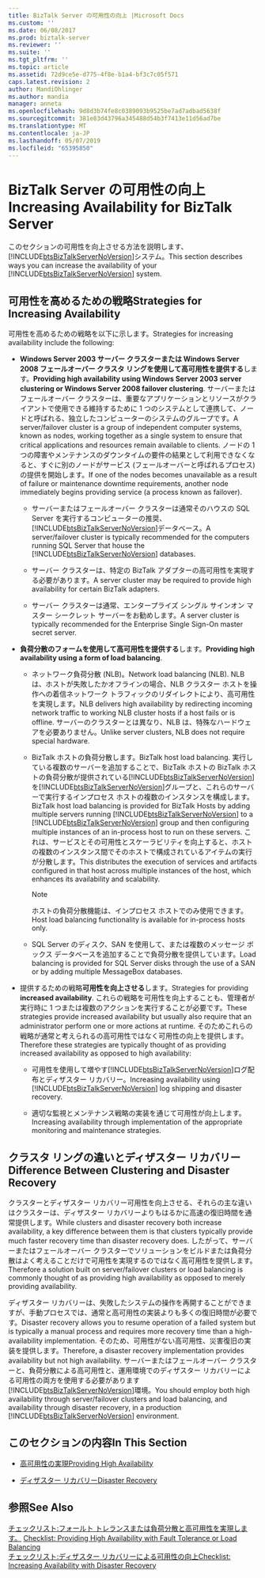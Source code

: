 ```yaml
---
title: BizTalk Server の可用性の向上 |Microsoft Docs
ms.custom: ''
ms.date: 06/08/2017
ms.prod: biztalk-server
ms.reviewer: ''
ms.suite: ''
ms.tgt_pltfrm: ''
ms.topic: article
ms.assetid: 72d9ce5e-d775-4f8e-b1a4-bf3c7c05f571
caps.latest.revision: 2
author: MandiOhlinger
ms.author: mandia
manager: anneta
ms.openlocfilehash: 9d8d3b74fe8c0389093b9525be7ad7adbad5638f
ms.sourcegitcommit: 381e83d43796a345488d54b3f7413e11d56ad7be
ms.translationtype: MT
ms.contentlocale: ja-JP
ms.lasthandoff: 05/07/2019
ms.locfileid: "65395850"
---
```

# <a name="increasing-availability-for-biztalk-server"></a><span data-ttu-id="c6a80-102">BizTalk Server の可用性の向上</span><span class="sxs-lookup"><span data-stu-id="c6a80-102">Increasing Availability for BizTalk Server</span></span>
<span data-ttu-id="c6a80-103">このセクションの可用性を向上させる方法を説明します、[!INCLUDE[btsBizTalkServerNoVersion](../includes/btsbiztalkservernoversion-md.md)]システム。</span><span class="sxs-lookup"><span data-stu-id="c6a80-103">This section describes ways you can increase the availability of your [!INCLUDE[btsBizTalkServerNoVersion](../includes/btsbiztalkservernoversion-md.md)] system.</span></span>  
  
## <a name="strategies-for-increasing-availability"></a><span data-ttu-id="c6a80-104">可用性を高めるための戦略</span><span class="sxs-lookup"><span data-stu-id="c6a80-104">Strategies for Increasing Availability</span></span>  
 <span data-ttu-id="c6a80-105">可用性を高めるための戦略を以下に示します。</span><span class="sxs-lookup"><span data-stu-id="c6a80-105">Strategies for increasing availability include the following:</span></span>  
  
- <span data-ttu-id="c6a80-106">**Windows Server 2003 サーバー クラスターまたは Windows Server 2008 フェールオーバー クラスタ リングを使用して高可用性を提供する**します。</span><span class="sxs-lookup"><span data-stu-id="c6a80-106">**Providing high availability using Windows Server 2003 server clustering or Windows Server 2008 failover clustering**.</span></span> <span data-ttu-id="c6a80-107">サーバーまたはフェールオーバー クラスターは、重要なアプリケーションとリソースがクライアントで使用できる維持するために 1 つのシステムとして連携して、ノードと呼ばれる、独立したコンピューターのシステムのグループです。</span><span class="sxs-lookup"><span data-stu-id="c6a80-107">A server/failover cluster is a group of independent computer systems, known as nodes, working together as a single system to ensure that critical applications and resources remain available to clients.</span></span> <span data-ttu-id="c6a80-108">ノードの 1 つの障害やメンテナンスのダウンタイムの要件の結果として利用できなくなると、すぐに別のノードがサービス (フェールオーバーと呼ばれるプロセス) の提供を開始します。</span><span class="sxs-lookup"><span data-stu-id="c6a80-108">If one of the nodes becomes unavailable as a result of failure or maintenance downtime requirements, another node immediately begins providing service (a process known as failover).</span></span>  
  
  - <span data-ttu-id="c6a80-109">サーバーまたはフェールオーバー クラスターは通常そのハウスの SQL Server を実行するコンピューターの推奨、[!INCLUDE[btsBizTalkServerNoVersion](../includes/btsbiztalkservernoversion-md.md)]データベース。</span><span class="sxs-lookup"><span data-stu-id="c6a80-109">A server/failover cluster is typically recommended for the computers running SQL Server that house the [!INCLUDE[btsBizTalkServerNoVersion](../includes/btsbiztalkservernoversion-md.md)] databases.</span></span>  
  
  - <span data-ttu-id="c6a80-110">サーバー クラスターは、特定の BizTalk アダプターの高可用性を実現する必要があります。</span><span class="sxs-lookup"><span data-stu-id="c6a80-110">A server cluster may be required to provide high availability for certain BizTalk adapters.</span></span>  
  
  - <span data-ttu-id="c6a80-111">サーバー クラスターは通常、エンタープライズ シングル サインオン マスター シークレット サーバーをお勧めします。</span><span class="sxs-lookup"><span data-stu-id="c6a80-111">A server cluster is typically recommended for the Enterprise Single Sign-On master secret server.</span></span>  
  
- <span data-ttu-id="c6a80-112">**負荷分散のフォームを使用して高可用性を提供する**します。</span><span class="sxs-lookup"><span data-stu-id="c6a80-112">**Providing high availability using a form of load balancing**.</span></span>  
  
  - <span data-ttu-id="c6a80-113">ネットワーク負荷分散 (NLB)。</span><span class="sxs-lookup"><span data-stu-id="c6a80-113">Network load balancing (NLB).</span></span> <span data-ttu-id="c6a80-114">NLB は、ホストが失敗したかオフラインの場合、NLB クラスター ホストを操作への着信ネットワーク トラフィックのリダイレクトにより、高可用性を実現します。</span><span class="sxs-lookup"><span data-stu-id="c6a80-114">NLB delivers high availability by redirecting incoming network traffic to working NLB cluster hosts if a host fails or is offline.</span></span> <span data-ttu-id="c6a80-115">サーバーのクラスターとは異なり、NLB は、特殊なハードウェアを必要ありません。</span><span class="sxs-lookup"><span data-stu-id="c6a80-115">Unlike server clusters, NLB does not require special hardware.</span></span>  
  
  - <span data-ttu-id="c6a80-116">BizTalk ホストの負荷分散します。</span><span class="sxs-lookup"><span data-stu-id="c6a80-116">BizTalk host load balancing.</span></span> <span data-ttu-id="c6a80-117">実行している複数のサーバーを追加することで、BizTalk ホストの BizTalk ホストの負荷分散が提供されている[!INCLUDE[btsBizTalkServerNoVersion](../includes/btsbiztalkservernoversion-md.md)]を[!INCLUDE[btsBizTalkServerNoVersion](../includes/btsbiztalkservernoversion-md.md)]グループと、これらのサーバーで実行するインプロセス ホストの複数のインスタンスを構成します。</span><span class="sxs-lookup"><span data-stu-id="c6a80-117">BizTalk host load balancing is provided for BizTalk Hosts by adding multiple servers running [!INCLUDE[btsBizTalkServerNoVersion](../includes/btsbiztalkservernoversion-md.md)] to a [!INCLUDE[btsBizTalkServerNoVersion](../includes/btsbiztalkservernoversion-md.md)] group and then configuring multiple instances of an in-process host to run on these servers.</span></span> <span data-ttu-id="c6a80-118">これは、サービスとその可用性とスケーラビリティを向上すると、ホストの複数のインスタンス間でそのホストで構成されているアイテムの実行が分散します。</span><span class="sxs-lookup"><span data-stu-id="c6a80-118">This distributes the execution of services and artifacts configured in that host across multiple instances of the host, which enhances its availability and scalability.</span></span>  
  
    > [!NOTE]  
    >  <span data-ttu-id="c6a80-119">ホストの負荷分散機能は、インプロセス ホストでのみ使用できます。</span><span class="sxs-lookup"><span data-stu-id="c6a80-119">Host load balancing functionality is available for in-process hosts only.</span></span>  
  
  - <span data-ttu-id="c6a80-120">SQL Server のディスク、SAN を使用して、または複数のメッセージ ボックス データベースを追加することで負荷分散を提供しています。</span><span class="sxs-lookup"><span data-stu-id="c6a80-120">Load balancing is provided for SQL Server disks through the use of a SAN or by adding multiple MessageBox databases.</span></span>  
  
- <span data-ttu-id="c6a80-121">提供するための戦略**可用性を向上させる**します。</span><span class="sxs-lookup"><span data-stu-id="c6a80-121">Strategies for providing **increased availability**.</span></span> <span data-ttu-id="c6a80-122">これらの戦略を可用性を向上することも、管理者が実行時に 1 つまたは複数のアクションを実行することが必要です。</span><span class="sxs-lookup"><span data-stu-id="c6a80-122">These strategies provide increased availability but usually also require that an administrator perform one or more actions at runtime.</span></span> <span data-ttu-id="c6a80-123">そのためこれらの戦略が通常と考えられるの高可用性ではなく可用性の向上を提供します。</span><span class="sxs-lookup"><span data-stu-id="c6a80-123">Therefore these strategies are typically thought of as providing increased availability as opposed to high availability:</span></span>  
  
  - <span data-ttu-id="c6a80-124">可用性を使用して増やす[!INCLUDE[btsBizTalkServerNoVersion](../includes/btsbiztalkservernoversion-md.md)]ログ配布とディザスター リカバリー。</span><span class="sxs-lookup"><span data-stu-id="c6a80-124">Increasing availability using [!INCLUDE[btsBizTalkServerNoVersion](../includes/btsbiztalkservernoversion-md.md)] log shipping and disaster recovery.</span></span>  
  
  - <span data-ttu-id="c6a80-125">適切な監視とメンテナンス戦略の実装を通じて可用性が向上します。</span><span class="sxs-lookup"><span data-stu-id="c6a80-125">Increasing availability through implementation of the appropriate monitoring and maintenance strategies.</span></span>  
  
## <a name="difference-between-clustering-and-disaster-recovery"></a><span data-ttu-id="c6a80-126">クラスタ リングの違いとディザスター リカバリー</span><span class="sxs-lookup"><span data-stu-id="c6a80-126">Difference Between Clustering and Disaster Recovery</span></span>  
 <span data-ttu-id="c6a80-127">クラスターとディザスター リカバリー可用性を向上させる、それらの主な違いはクラスターは、ディザスター リカバリーよりもはるかに高速の復旧時間を通常提供します。</span><span class="sxs-lookup"><span data-stu-id="c6a80-127">While clusters and disaster recovery both increase availability, a key difference between them is that clusters typically provide much faster recovery time than disaster recovery does.</span></span> <span data-ttu-id="c6a80-128">したがって、サーバーまたはフェールオーバー クラスターでソリューションをビルドまたは負荷分散はよく考えることだけで可用性を実現するのではなく高可用性を提供します。</span><span class="sxs-lookup"><span data-stu-id="c6a80-128">Therefore a solution built on server/failover clusters or load balancing is commonly thought of as providing high availability as opposed to merely providing availability.</span></span>  
  
 <span data-ttu-id="c6a80-129">ディザスター リカバリーは、失敗したシステムの操作を再開することができますが、手動プロセスでは、通常と高可用性の実装よりも多くの復旧時間が必要です。</span><span class="sxs-lookup"><span data-stu-id="c6a80-129">Disaster recovery allows you to resume operation of a failed system but is typically a manual process and requires more recovery time than a high-availability implementation.</span></span> <span data-ttu-id="c6a80-130">そのため、可用性がない高可用性、災害復旧の実装を提供します。</span><span class="sxs-lookup"><span data-stu-id="c6a80-130">Therefore, a disaster recovery implementation provides availability but not high availability.</span></span> <span data-ttu-id="c6a80-131">サーバーまたはフェールオーバー クラスターと、負荷分散による高可用性と、運用環境でのディザスター リカバリーによる可用性の両方を使用する必要があります[!INCLUDE[btsBizTalkServerNoVersion](../includes/btsbiztalkservernoversion-md.md)]環境。</span><span class="sxs-lookup"><span data-stu-id="c6a80-131">You should employ both high availability through server/failover clusters and load balancing, and availability through disaster recovery, in a production [!INCLUDE[btsBizTalkServerNoVersion](../includes/btsbiztalkservernoversion-md.md)] environment.</span></span>  
  
## <a name="in-this-section"></a><span data-ttu-id="c6a80-132">このセクションの内容</span><span class="sxs-lookup"><span data-stu-id="c6a80-132">In This Section</span></span>  
  
-   [<span data-ttu-id="c6a80-133">高可用性の実現</span><span class="sxs-lookup"><span data-stu-id="c6a80-133">Providing High Availability</span></span>](../technical-guides/providing-high-availability.md)  
  
-   [<span data-ttu-id="c6a80-134">ディザスター リカバリー</span><span class="sxs-lookup"><span data-stu-id="c6a80-134">Disaster Recovery</span></span>](../technical-guides/disaster-recovery.md)  
  
## <a name="see-also"></a><span data-ttu-id="c6a80-135">参照</span><span class="sxs-lookup"><span data-stu-id="c6a80-135">See Also</span></span>  
 <span data-ttu-id="c6a80-136">[チェックリスト:フォールト トレランスまたは負荷分散と高可用性を実現します。](../technical-guides/checklist-providing-high-availability-with-fault-tolerance-or-load-balancing.md) </span><span class="sxs-lookup"><span data-stu-id="c6a80-136">[Checklist: Providing High Availability with Fault Tolerance or Load Balancing](../technical-guides/checklist-providing-high-availability-with-fault-tolerance-or-load-balancing.md) </span></span>  
 [<span data-ttu-id="c6a80-137">チェックリスト:ディザスター リカバリーによる可用性の向上</span><span class="sxs-lookup"><span data-stu-id="c6a80-137">Checklist: Increasing Availability with Disaster Recovery</span></span>](../technical-guides/checklist-increasing-availability-with-disaster-recovery.md)